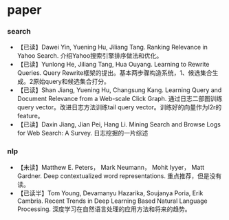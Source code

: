 # paper
### search
* 【已读】Dawei Yin, Yuening Hu, Jiliang Tang. Ranking Relevance in Yahoo Search. 介绍Yahoo搜索引擎排序做法和优化。
* 【已读】Yunlong He, Jiliang Tang, Hua Ouyang. Learning to Rewrite Queries. Query Rewrite框架的提出。基本两步骤构造系统，1、候选集合生成。2原始query和候选集合打分。
* 【已读】Shan Jiang, Yuening Hu, Changsung Kang. Learning Query and Document Relevance from a Web-scale Click Graph. 通过日志二部图训练query vector。改进日志方法训练tail query vector。训练好的向量作为l2r的feature。
* 【已读】Daxin Jiang, Jian Pei, Hang Li. Mining Search and Browse Logs for Web Search: A Survey. 日志挖掘的一片综述

### nlp
* 【未读】Matthew E. Peters， Mark Neumann， Mohit Iyyer， Matt Gardner. Deep contextualized word representations. 重点推荐，但是没有读。
* 【已读半】Tom Young, Devamanyu Hazarika, Soujanya Poria, Erik Cambria. Recent Trends in Deep Learning Based Natural Language Processing. 深度学习在自然语言处理的应用方法和将来的趋势。
